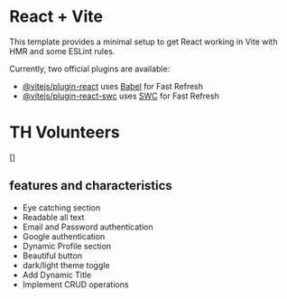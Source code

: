 # React + Vite

This template provides a minimal setup to get React working in Vite with HMR and some ESLint rules.

Currently, two official plugins are available:

- [@vitejs/plugin-react](https://github.com/vitejs/vite-plugin-react/blob/main/packages/plugin-react/README.md) uses [Babel](https://babeljs.io/) for Fast Refresh
- [@vitejs/plugin-react-swc](https://github.com/vitejs/vite-plugin-react-swc) uses [SWC](https://swc.rs/) for Fast Refresh



# TH Volunteers

[]

## features and characteristics 
 - Eye catching section
 - Readable all text
 - Email and Password authentication 
 - Google authentication 
 - Dynamic Profile section
 - Beautiful button
 - dark/light theme toggle
 - Add Dynamic Title 
 - Implement CRUD operations
